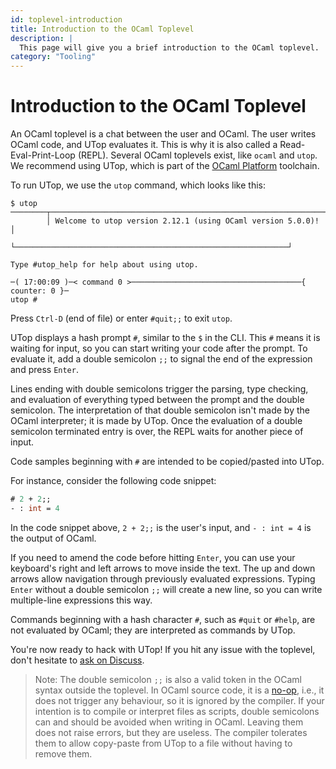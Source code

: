 ```yaml
---
id: toplevel-introduction
title: Introduction to the OCaml Toplevel
description: |
  This page will give you a brief introduction to the OCaml toplevel.
category: "Tooling"
---
```


# Introduction to the OCaml Toplevel

An OCaml toplevel is a chat between the user and OCaml. The user writes OCaml code, and UTop evaluates it. This is why it is also called a Read-Eval-Print-Loop (REPL). Several OCaml toplevels exist, like `ocaml` and `utop`. We recommend using UTop, which is part of the [OCaml Platform](/docs/platform) toolchain. 

To run UTop, we use the `utop` command, which looks like this:
```shell
$ utop
────────┬─────────────────────────────────────────────────────────────┬─────────
        │ Welcome to utop version 2.12.1 (using OCaml version 5.0.0)! │
        └─────────────────────────────────────────────────────────────┘

Type #utop_help for help about using utop.

─( 17:00:09 )─< command 0 >──────────────────────────────────────{ counter: 0 }─
utop #
```

Press `Ctrl-D` (end of file) or enter `#quit;;` to exit `utop`.

UTop displays a hash prompt `#`, similar to the `$` in the CLI. This `#` means it is waiting for input, so you can start writing your code after the prompt. To evaluate it, add a double semicolon `;;` to signal the end of the expression and press `Enter`. 

Lines ending with double semicolons trigger the parsing, type checking, and evaluation of everything typed between the prompt and the double semicolon. The interpretation of that double semicolon isn't made by the OCaml interpreter; it is made by UTop. Once the evaluation of a double semicolon terminated entry is over, the REPL waits for another piece of input.

Code samples beginning with `#` are intended to be copied/pasted into UTop.

For instance, consider the following code snippet:
```ocaml
# 2 + 2;;
- : int = 4
```

In the code snippet above, `2 + 2;;` is the user's input, and `- : int = 4` is the output of OCaml.

If you need to amend the code before hitting `Enter`, you can use your keyboard's right and left arrows to move inside the text. The up and down arrows allow navigation through previously evaluated expressions. Typing `Enter` without a double semicolon `;;` will create a new line, so you can write multiple-line expressions this way.

Commands beginning with a hash character `#`, such as `#quit` or `#help`, are not evaluated by OCaml; they are interpreted as commands by UTop.

You're now ready to hack with UTop! If you hit any issue with the toplevel, don't hesitate to [ask on Discuss](https://discuss.ocaml.org/).

>  Note: The double semicolon `;;` is also a valid token in the OCaml syntax outside the toplevel. In OCaml source code, it is a [no-op](https://en.wikipedia.org/wiki/NOP_(code)), i.e., it does not trigger any behaviour, so it is ignored by the compiler. If your intention is to compile or interpret files as scripts, double semicolons can and should be avoided when writing in OCaml. Leaving them does not raise errors, but they are useless. The compiler tolerates them to allow copy-paste from UTop to a file without having to remove them.
